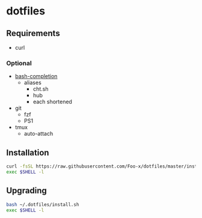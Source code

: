 # dotfiles

## Requirements

- curl


### Optional

- [bash-completion](https://github.com/scop/bash-completion)
    - aliases
        - cht.sh
        - hub
        - each shortened
- git
    - fzf
    - PS1
- tmux
    - auto-attach


## Installation

```bash
curl -fsSL https://raw.githubusercontent.com/Foo-x/dotfiles/master/install.sh | bash
exec $SHELL -l
```


## Upgrading

```bash
bash ~/.dotfiles/install.sh
exec $SHELL -l
```
